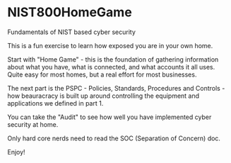 # NIST800HomeGame
Fundamentals of NIST based cyber security

This is a fun exercise to learn how exposed you are in your own home.

Start with "Home Game" - this is the foundation of gathering information about what you have, what is connected, and what accounts it all uses.
Quite easy for most homes, but a real effort for most businesses.

The next part is the PSPC - Policies, Standards, Procedures and Controls - how beauracracy is built up around controlling the equipment and applications we defined in part 1.

You can take the "Audit" to see how well you have implemented cyber security at home.

Only hard core nerds need to read the SOC (Separation of Concern) doc.

Enjoy!
